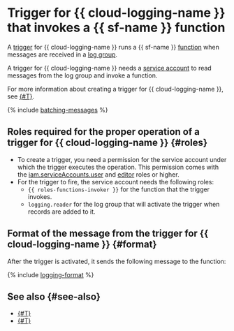 # Trigger for {{ cloud-logging-name }} that invokes a {{ sf-name }} function

A [trigger](../trigger/) for {{ cloud-logging-name }} runs a {{ sf-name }} [function](../function.md) when messages are received in a [log group](../../../logging/concepts/log-group.md).

A trigger for {{ cloud-logging-name }} needs a [service account](../../../iam/concepts/users/service-accounts.md) to read messages from the log group and invoke a function.

For more information about creating a trigger for {{ cloud-logging-name }}, see [{#T}](../../operations/trigger/cloud-logging-trigger-create.md).

{% include [batching-messages](../../../_includes/functions/batching-messages.md) %}

## Roles required for the proper operation of a trigger for {{ cloud-logging-name }} {#roles}

* To create a trigger, you need a permission for the service account under which the trigger executes the operation. This permission comes with the [iam.serviceAccounts.user](../../../iam/concepts/access-control/roles.md#sa-user) and [editor](../../../iam/concepts/access-control/roles.md#editor) roles or higher.
* For the trigger to fire, the service account needs the following roles:
   * `{{ roles-functions-invoker }}` for the function that the trigger invokes.
   * `logging.reader` for the log group that will activate the trigger when records are added to it.

## Format of the message from the trigger for {{ cloud-logging-name }} {#format}

After the trigger is activated, it sends the following message to the function:

{% include [logging-format](../../../_includes/functions/logging-format.md) %}

## See also {#see-also}

* [{#T}](../../../serverless-containers/concepts/trigger/cloud-logging-trigger.md)
* [{#T}](../../../api-gateway/concepts/trigger/cloud-logging-trigger.md)
